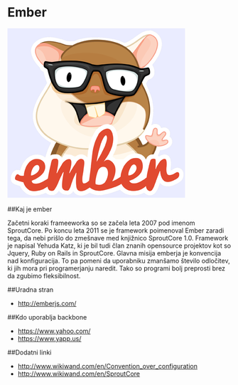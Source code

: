 Ember
======
![alt tag](https://raw.githubusercontent.com/amatelic/zakljucna/master/ember/ember-hamster.png)

##Kaj je ember

Začetni koraki frameeworka so se začela leta 2007 pod imenom SproutCore. Po koncu leta  2011 se je framework poimenoval Ember zaradi tega, da nebi prišlo do zmešnave med knjižnico SproutCore 1.0. Framework je napisal Yehuda Katz, ki je bil tudi član znanih opensource projektov kot so Jquery, Ruby on Rails in SproutCore. Glavna misija emberja je konvencija nad konfiguracija. To pa pomeni da uporabniku zmanšamo število odločitev, ki jih mora pri programerjanju naredit. Tako so programi bolj preprosti brez da zgubimo fleksibilnost.  


##Uradna stran
- http://emberjs.com/

##Kdo uporablja backbone
- https://www.yahoo.com/
- https://www.yapp.us/

##Dodatni linki

- http://www.wikiwand.com/en/Convention_over_configuration
- http://www.wikiwand.com/en/SproutCore

